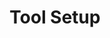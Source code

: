 ---
title: "Tool Setup"
weight: 3
type: docs
description: >
  Setup instructions for modding tools.
---